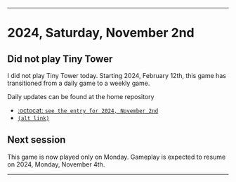 
***

# 2024, Saturday, November 2nd

## Did not play Tiny Tower

<!-- TODO: For each weekly entry, make sure the date is correct. The day of the week should be modified in 4 places !-->

I did not play Tiny Tower today. Starting 2024, February 12th, this game has transitioned from a daily game to a weekly game.

Daily updates can be found at the home repository

- [:octocat: `see the entry for 2024, November 2nd`](https://github.com/seanpm2001/SeansLifeArchive_Images_TinyTower/tree/master/tiny%20tower/2024/11_November/02/) 
- [`(alt link)`](/tiny%20tower/2024/11_November/02/)

## Next session

This game is now played only on Monday. Gameplay is expected to resume on 2024, Monday, November 4th.

***
